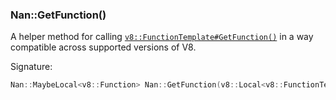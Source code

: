 ### Nan::GetFunction()

A helper method for calling [`v8::FunctionTemplate#GetFunction()`](https://v8docs.nodesource.com/node-8.16/d8/d83/classv8_1_1_function_template.html#a56d904662a86eca78da37d9bb0ed3705) in a way compatible across supported versions of V8.

Signature:

```c++
Nan::MaybeLocal<v8::Function> Nan::GetFunction(v8::Local<v8::FunctionTemplate> t);
```

<a name="api_nan_set"></a>
